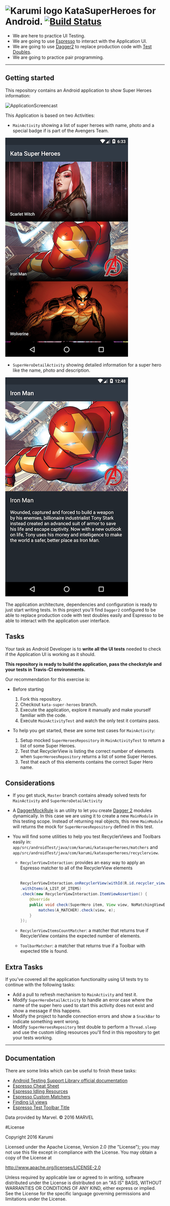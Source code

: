 ![Karumi logo][karumilogo] KataSuperHeroes for Android. [![Build Status](https://travis-ci.org/Karumi/KataSuperHeroesAndroid.svg?branch=kata-super-heroes)](https://travis-ci.org/Karumi/KataSuperHeroesAndroid)
============================

- We are here to practice UI Testing.
- We are going to use [Espresso][espresso] to interact with the Application UI.
- We are going to use [Dagger2][dagger2] to replace production code with [Test Doubles][testDoubles].
- We are going to practice pair programming.

---

## Getting started

This repository contains an Android application to show Super Heroes information:

![ApplicationScreencast][applicationScreencast]

This Application is based on two Activities:

* ``MainActivity`` showing a list of super heroes with name, photo and a special badge if is part of the Avengers Team.

![MainActivityScreenhot][mainActivityScreenshot]

* ``SuperHeroDetailActivity`` showing detailed information for a super hero like the name, photo and description.

![SuperHeroDetailActivityScreenshot][superHeroDetailActivityScreenshot]


The application architecture, dependencies and configuration is ready to just start writing tests. In this project you'll find  ``Dagger2`` configured to be able to replace production code with test doubles easily and Espresso to be able to interact with the application user interface.


## Tasks

Your task as Android Developer is to **write all the UI tests** needed to check if the Application UI is working as it should. 

**This repository is ready to build the application, pass the checkstyle and your tests in Travis-CI environments.**


Our recommendation for this exercise is:

  * Before starting
    1. Fork this repository.
    2. Checkout `kata-super-heroes` branch.
    3. Execute the application, explore it manually and make yourself familiar with the code.
    4. Execute `MainActivityTest` and watch the only test it contains pass.

  * To help you get started, these are some test cases for `MainActivity`:     
    1. Setup mocked `SuperHeroesRepository` in `MainActivityTest` to return a list of some Super Heroes.
    2. Test that RecyclerView is listing the correct number of elements when `SuperHeroesRepository` returns a list of some Super Heroes.
    3. Test that each of this elements contains the correct Super Hero name.

## Considerations

* If you get stuck, `Master` branch contains already solved tests for `MainActivity` and `SuperHeroDetailActivity`

* A [DaggerMockRule][daggermock] is an utility to let you create [Dagger 2][dagger2] modules dynamically. In this case we are using it to create a new `MainModule` in this testing scope. Instead of returning real objects, this new `MainModule` will returns the mock for `SuperHeroesRepository` defined in this test.

* You will find some utilities to help you test RecyclerViews and Toolbars easily in:
  ``app/src/androidTest/java/com/karumi/katasuperheroes/matchers`` and ``app/src/androidTest/java/com/karumi/katasuperheroes/recyclerview``.

  * `RecyclerViewInteraction`: provides an easy way to apply an Espresso matcher to all of the RecyclerView elements

	```java
	
	RecyclerViewInteraction.onRecyclerView(withId(R.id.recycler_view))
	.withItems(A_LIST_OF_ITEMS)
	.check(new RecyclerViewInteraction.ItemViewAssertion() {
	    @Override
	    public void check(SuperHero item, View view, NoMatchingViewException e) {
	        matches(A_MATCHER).check(view, e);
	    }
	});
	```
  * `RecyclerViewItemsCountMatcher`: a matcher that returns true if RecyclerView contains the expected number of elements.

  * `ToolbarMatcher`: a matcher that returns true if a Toolbar with expected title is found.
  
## Extra Tasks

If you've covered all the application functionality using UI tests try to continue with the following tasks:

* Add a pull to refresh mechanism to ``MainActivity`` and test it.
* Modify ``SuperHeroDetailActivity`` to handle an error case where the name of the super hero used to start this activity does not exist and show a message if this happens.
* Modify the project to handle connection errors and show a ``SnackBar`` to indicate something went wrong.
* Modify ``SuperHeroesRepository`` test double to perform a ``Thread.sleep`` and use the custom idling resources you'll find in this repository to get your tests working.

---

## Documentation

There are some links which can be useful to finish these tasks:

* [Android Testing Support Library official documentation][androidTestingDocumentation]
* [Espresso Cheat Sheet][espressoCheatSheet]
* [Espresso Idling Resources][espressoIdlingResources]
* [Espresso Custom Matchers][espressoCustomMatchers]
* [Finding UI views][findingUIViews]
* [Espresso Test Toolbar Title][toolbarMatcher]

Data provided by Marvel. © 2016 MARVEL

#License

Copyright 2016 Karumi

Licensed under the Apache License, Version 2.0 (the "License");
you may not use this file except in compliance with the License.
You may obtain a copy of the License at

  http://www.apache.org/licenses/LICENSE-2.0

Unless required by applicable law or agreed to in writing, software
distributed under the License is distributed on an "AS IS" BASIS,
WITHOUT WARRANTIES OR CONDITIONS OF ANY KIND, either express or implied.
See the License for the specific language governing permissions and
limitations under the License.

[karumilogo]: https://cloud.githubusercontent.com/assets/858090/11626547/e5a1dc66-9ce3-11e5-908d-537e07e82090.png
[espresso]: https://google.github.io/android-testing-support-library/docs/
[dagger2]: http://google.github.io/dagger/
[testDoubles]: http://www.martinfowler.com/bliki/TestDouble.html
[applicationScreencast]: ./art/ApplicationScreencast.gif
[mainActivityScreenshot]: ./art/MainActivityScreenshot.png
[superHeroDetailActivityScreenshot]: ./art/SuperHeroDetailActivityScreenshot.png
[androidTestingDocumentation]: https://google.github.io/android-testing-support-library
[espressoCheatSheet]: https://google.github.io/android-testing-support-library/docs/espresso/cheatsheet/index.html
[espressoIdlingResources]: http://dev.jimdo.com/2014/05/09/wait-for-it-a-deep-dive-into-espresso-s-idling-resources/
[espressoCustomMatchers]: http://blog.xebia.com/android-custom-matchers-in-espresso/
[findingUIViews]: http://www.adavis.info/2015/12/testing-tricks-2-finding-ui-views.html?utm_source=Android+Weekly&utm_campaign=9ed0cecaff-Android_Weekly_186&utm_medium=email&utm_term=0_4eb677ad19-9ed0cecaff-337845529
[toolbarMatcher]: http://blog.sqisland.com/2015/05/espresso-match-toolbar-title.html
[daggermock]: https://github.com/fabioCollini/DaggerMock

